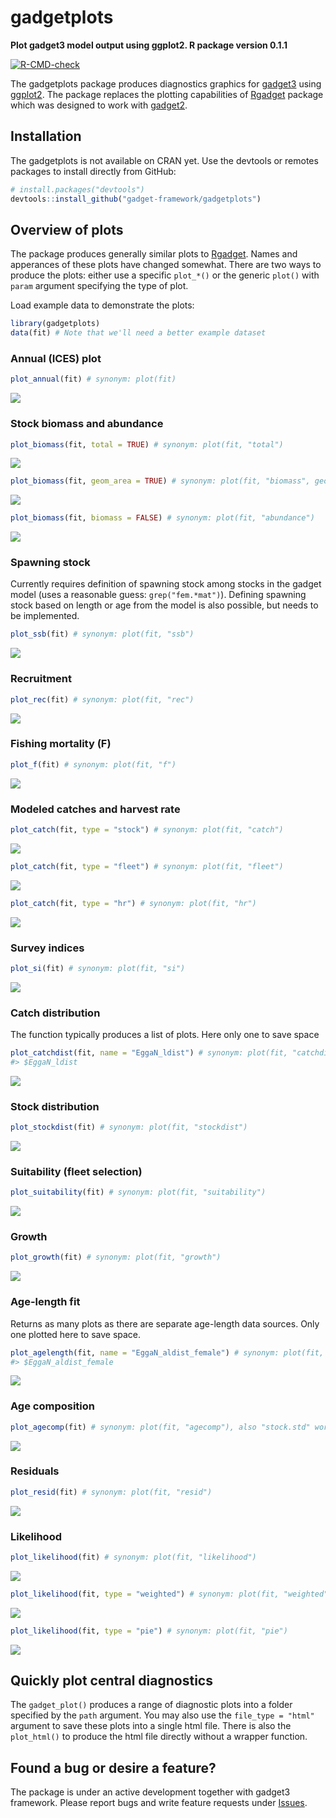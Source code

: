 
# gadgetplots

**Plot gadget3 model output using ggplot2. R package version 0.1.1**

<!-- badges: start -->

[![R-CMD-check](https://github.com/gadget-framework/gadgetplots/workflows/R-CMD-check/badge.svg)](https://github.com/gadget-framework/gadgetplots/actions)
<!-- badges: end -->

The gadgetplots package produces diagnostics graphics for
[gadget3](https://github.com/gadget-framework/gadget3) using
[ggplot2](https://ggplot2.tidyverse.org/reference). The package replaces
the plotting capabilities of
[Rgadget](https://github.com/gadget-framework/rgadget) package which was
designed to work with
[gadget2](https://github.com/gadget-framework/gadget2).

## Installation

The gadgetplots is not available on CRAN yet. Use the devtools or
remotes packages to install directly from GitHub:

``` r
# install.packages("devtools")
devtools::install_github("gadget-framework/gadgetplots")
```

## Overview of plots

The package produces generally similar plots to
[Rgadget](https://github.com/gadget-framework/rgadget). Names and
apperances of these plots have changed somewhat. There are two ways to
produce the plots: either use a specific `plot_*()` or the generic
`plot()` with `param` argument specifying the type of plot.

Load example data to demonstrate the plots:

``` r
library(gadgetplots)
data(fit) # Note that we'll need a better example dataset
```

### Annual (ICES) plot

``` r
plot_annual(fit) # synonym: plot(fit)
```

![](man/figures/README-unnamed-chunk-4-1.png)<!-- -->

### Stock biomass and abundance

``` r
plot_biomass(fit, total = TRUE) # synonym: plot(fit, "total")
```

![](man/figures/README-unnamed-chunk-5-1.png)<!-- -->

``` r
plot_biomass(fit, geom_area = TRUE) # synonym: plot(fit, "biomass", geom_area = TRUE)
```

![](man/figures/README-unnamed-chunk-6-1.png)<!-- -->

``` r
plot_biomass(fit, biomass = FALSE) # synonym: plot(fit, "abundance")
```

![](man/figures/README-unnamed-chunk-7-1.png)<!-- -->

### Spawning stock

Currently requires definition of spawning stock among stocks in the
gadget model (uses a reasonable guess: `grep("fem.*mat")`). Defining
spawning stock based on length or age from the model is also possible,
but needs to be implemented.

``` r
plot_ssb(fit) # synonym: plot(fit, "ssb")
```

![](man/figures/README-unnamed-chunk-8-1.png)<!-- -->

### Recruitment

``` r
plot_rec(fit) # synonym: plot(fit, "rec")
```

![](man/figures/README-unnamed-chunk-9-1.png)<!-- -->

### Fishing mortality (F)

``` r
plot_f(fit) # synonym: plot(fit, "f")
```

![](man/figures/README-unnamed-chunk-10-1.png)<!-- -->

### Modeled catches and harvest rate

``` r
plot_catch(fit, type = "stock") # synonym: plot(fit, "catch")
```

![](man/figures/README-unnamed-chunk-11-1.png)<!-- -->

``` r
plot_catch(fit, type = "fleet") # synonym: plot(fit, "fleet")
```

![](man/figures/README-unnamed-chunk-12-1.png)<!-- -->

``` r
plot_catch(fit, type = "hr") # synonym: plot(fit, "hr")
```

![](man/figures/README-unnamed-chunk-13-1.png)<!-- -->

### Survey indices

``` r
plot_si(fit) # synonym: plot(fit, "si")
```

![](man/figures/README-unnamed-chunk-14-1.png)<!-- -->

### Catch distribution

The function typically produces a list of plots. Here only one to save
space

``` r
plot_catchdist(fit, name = "EggaN_ldist") # synonym: plot(fit, "catchdist")
#> $EggaN_ldist
```

![](man/figures/README-unnamed-chunk-15-1.png)<!-- -->

### Stock distribution

``` r
plot_stockdist(fit) # synonym: plot(fit, "stockdist")
```

![](man/figures/README-unnamed-chunk-16-1.png)<!-- -->

### Suitability (fleet selection)

``` r
plot_suitability(fit) # synonym: plot(fit, "suitability")
```

![](man/figures/README-unnamed-chunk-17-1.png)<!-- -->

### Growth

``` r
plot_growth(fit) # synonym: plot(fit, "growth")
```

![](man/figures/README-unnamed-chunk-18-1.png)<!-- -->

### Age-length fit

Returns as many plots as there are separate age-length data sources.
Only one plotted here to save space.

``` r
plot_agelength(fit, name = "EggaN_aldist_female") # synonym: plot(fit, "agelength")
#> $EggaN_aldist_female
```

![](man/figures/README-unnamed-chunk-19-1.png)<!-- -->

### Age composition

``` r
plot_agecomp(fit) # synonym: plot(fit, "agecomp"), also "stock.std" works
```

![](man/figures/README-unnamed-chunk-20-1.png)<!-- -->

### Residuals

``` r
plot_resid(fit) # synonym: plot(fit, "resid")
```

![](man/figures/README-unnamed-chunk-21-1.png)<!-- -->

### Likelihood

``` r
plot_likelihood(fit) # synonym: plot(fit, "likelihood")
```

![](man/figures/README-unnamed-chunk-22-1.png)<!-- -->

``` r
plot_likelihood(fit, type = "weighted") # synonym: plot(fit, "weighted")
```

![](man/figures/README-unnamed-chunk-23-1.png)<!-- -->

``` r
plot_likelihood(fit, type = "pie") # synonym: plot(fit, "pie")
```

![](man/figures/README-unnamed-chunk-24-1.png)<!-- -->

## Quickly plot central diagnostics

The `gadget_plot()` produces a range of diagnostic plots into a folder
specified by the `path` argument. You may also use the
`file_type = "html"` argument to save these plots into a single html
file. There is also the `plot_html()` to produce the html file directly
without a wrapper function.

## Found a bug or desire a feature?

The package is under an active development together with gadget3
framework. Please report bugs and write feature requests under
[Issues](https://github.com/gadget-framework/gadgetplots/issues).

